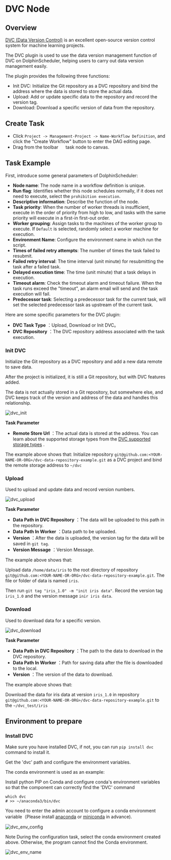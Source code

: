 # DVC Node

## Overview

[DVC (Data Version Control)](https://dvc.org) is an excellent open-source  version control system for machine learning projects.

The DVC plugin is used to use the data version management function of DVC on DolphinScheduler, helping users to carry out data version management easily.

The plugin provides the following three functions:

- Init DVC: Initialize the Git repository as a DVC repository and bind the address where the data is stored to store the actual data.
- Upload: Add or update specific data to the repository and record the version tag.
- Download: Download a specific version of data from the repository.

## Create Task

- Click `Project -> Management-Project -> Name-Workflow Definition`, and click the "Create Workflow" button to enter the
  DAG editing page.
- Drag from the toolbar <img src="../../../../img/tasks/icons/dvc.png" width="15"/> task node to canvas.

## Task Example

First, introduce some general parameters of DolphinScheduler:

- **Node name**: The node name in a workflow definition is unique.
- **Run flag**: Identifies whether this node schedules normally, if it does not need to execute, select
  the `prohibition execution`.
- **Descriptive information**: Describe the function of the node.
- **Task priority**: When the number of worker threads is insufficient, execute in the order of priority from high
  to low, and tasks with the same priority will execute in a first-in first-out order.
- **Worker grouping**: Assign tasks to the machines of the worker group to execute. If `Default` is selected,
  randomly select a worker machine for execution.
- **Environment Name**: Configure the environment name in which run the script.
- **Times of failed retry attempts**: The number of times the task failed to resubmit.
- **Failed retry interval**: The time interval (unit minute) for resubmitting the task after a failed task.
- **Delayed execution time**: The time (unit minute) that a task delays in execution.
- **Timeout alarm**: Check the timeout alarm and timeout failure. When the task runs exceed the "timeout", an alarm
  email will send and the task execution will fail.
- **Predecessor task**: Selecting a predecessor task for the current task, will set the selected predecessor task as
  upstream of the current task.

Here are some specific parameters for the DVC plugin:

- **DVC Task Type** ：Upload, Download or Init DVC。
- **DVC Repository** ：The DVC repository address associated with the task execution.

### Init DVC

Initialize the Git repository as a DVC repository and add a new data remote to save data.

After the project is initialized, it is still a Git repository, but with DVC features added.

The data is not actually stored in a Git repository, but somewhere else, and DVC keeps track of the version and address of the data and handles this relationship.

![dvc_init](../../../../img/tasks/demo/dvc_init.png)

**Task Parameter**

- **Remote Store Url** ：The actual data is stored at the address. You can learn about the supported storage types from the [DVC supported storage types](https://dvc.org/doc/command-reference/remote/add#supported-storage-types) .

The example above shows that: 
Initialize repository `git@github.com:<YOUR-NAME-OR-ORG>/dvc-data-repository-example.git` as a DVC project and bind the remote storage address to `~/dvc`

### Upload

Used to upload and update data and record version numbers.

![dvc_upload](../../../../img/tasks/demo/dvc_upload.png)

**Task Parameter**

- **Data Path in DVC Repository** ：The data will be uploaded to this path in the repository.
- **Data Path In Worker** ：Data path to be uploaded.
- **Version** ：After the data is uploaded, the version tag for the data will be saved in `git tag`.
- **Version Message** ：Version Message. 

The example above shows that:

Upload data `/home/data/iris` to the root directory of repository `git@github.com:<YOUR-NAME-OR-ORG>/dvc-data-repository-example.git`. The file or folder of data is named `iris`.

Then run `git tag "iris_1.0" -m "init iris data"`. Record the version tag `iris_1.0` and the version message `inir iris data`.

### Download

Used to download data for a specific version.

![dvc_download](../../../../img/tasks/demo/dvc_download.png)

**Task Parameter**

- **Data Path in DVC Repository** ：The path to the data to download in the DVC repository.
- **Data Path In Worker** ：Path for saving data after the file is downloaded to the local.
- **Version** ：The version of the data to download.

The example above shows that:

Download the data for iris data at version `iris_1.0` in repository `git@github.com:<YOUR-NAME-OR-ORG>/dvc-data-repository-example.git` to the `~/dvc_test/iris`

## Environment to prepare

### Install DVC

Make sure you have installed DVC, if not, you can run `pip install dvc` command to install it.

Get the 'dvc' path and configure the environment variables.

The conda environment is used as an example:

Install python PIP on Conda and configure conda's environment variables so that the component can correctly find the 'DVC' command

```shell
which dvc
# >> ~/anaconda3/bin/dvc
```

You need to enter the admin account to configure a conda environment variable（Please
install [anaconda](https://docs.continuum.io/anaconda/install/)
or [miniconda](https://docs.conda.io/en/latest/miniconda.html#installing ) in advance).

![dvc_env_config](../../../../img/tasks/demo/dvc_env_config.png)

Note During the configuration task, select the conda environment created above. Otherwise, the program cannot find the
Conda environment.

![dvc_env_name](../../../../img/tasks/demo/dvc_env_name.png)